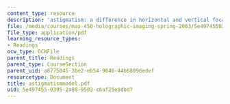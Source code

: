 ```yaml
---
content_type: resource
description: 'astigmatism: a difference in horizontal and vertical focal distance'
file: /media/courses/mas-450-holographic-imaging-spring-2003/5e49745503952a089503c6af25e8dbd7_astigmatismmodel.pdf
file_type: application/pdf
learning_resource_types:
- Readings
ocw_type: OCWFile
parent_title: Readings
parent_type: CourseSection
parent_uid: a8775045-3be2-eb54-9646-44b68096edef
resourcetype: Document
title: astigmatismmodel.pdf
uid: 5e497455-0395-2a08-9503-c6af25e8dbd7
---
```

